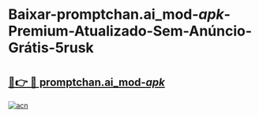 # Baixar-promptchan.ai_mod-_apk_-Premium-Atualizado-Sem-Anúncio-Grátis-5rusk

# <h2><a href="https://2ln4tt.esa.edu.pl?src=promptchan.ai_mod-_apk_&ref=5rusk">🔗👉 🔴 promptchan.ai_mod-_apk_</a></h2>

[![acn](https://github.com/user-attachments/assets/0f9c940e-d8b0-45ae-aac7-cd30a18b3e1c)](https://2ln4tt.esa.edu.pl?src=promptchan.ai_mod-_apk_&ref=5rusk)

